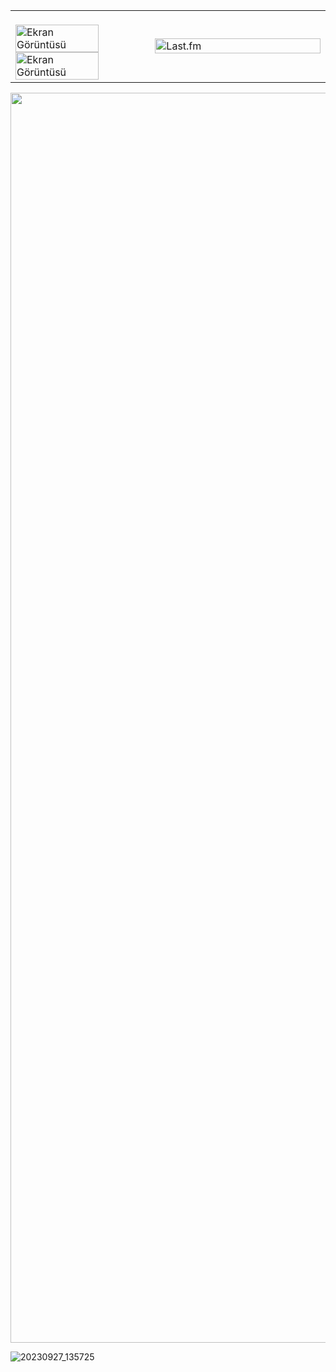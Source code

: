 <table>
  <tr>
    <td width="39%">
      <br>
      <img width="80%" alt="Ekran Görüntüsü" src="https://github.com/user-attachments/assets/8f298dd2-5edf-49a6-b6cf-12319c6e7038">
      <img width="80%" alt="Ekran Görüntüsü" src="https://github.com/user-attachments/assets/d15d1855-4138-4449-afe2-bb14da60b19a">
    </td>
    <td width="49%">
      <a href="https://discord.com/users/547781202019483651" target="_blank">
        <img width="100%" alt="Last.fm" src="https://lastfm-recently-played.vercel.app/api?user=sepultrex&loved=true&loved_style=4&footer_style=compact_stats&show_user=header">
      </a>
    </td>
  </tr>
</table>








<p align="center">
    <img src="https://i.ibb.co/ZTYxQqh/Komi-San-Maid-Outfit-Python.png" width="2000"/>
</p>


![20230927_135725](https://github.com/user-attachments/assets/6d7bee87-ae72-40c7-af73-6cfd82e9a088)


